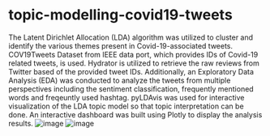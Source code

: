 # topic-modelling-covid19-tweets
The Latent Dirichlet Allocation (LDA) algorithm was utilized to cluster and identify the various themes present in Covid-19-associated tweets. COV19Tweets Dataset from IEEE data port, which provides IDs of Covid-19 related tweets, is used. Hydrator is utilized to retrieve the raw reviews from Twitter based of the provided tweet IDs. Additionally, an Exploratory Data Analysis (EDA) was conducted to analyze the tweets from multiple perspectives including the sentiment classification, frequently mentioned words and freqeuntly used hashtag. pyLDAvis was used for interactive visualization of the LDA topic model so that topic interpretation can be done. An interactive dashboard was built using Plotly to display the analysis results. 
![image](https://github.com/angelineyap1015/topic-modelling-covid19-tweets/assets/75348693/b5896413-4f4d-4b25-9bb5-022f49614d8a)
![image](https://github.com/angelineyap1015/topic-modelling-covid19-tweets/assets/75348693/d4b4a8c0-9aa0-4cf5-ac71-2d6cc9471778)
